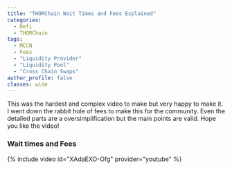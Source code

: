 ```yaml
---
title: "THORChain Wait Times and Fees Explained"
categories:
  - Defi
  - THORChain
tags:
  - MCCN  
  - Fees
  - "Liquidity Provider"
  - "Liquidity Pool"
  - "Cross Chain Swaps"
author_profile: false
classes: wide
---
```


This was the hardest and complex video to make but very happy to make it. I went down the rabbit hole of fees to make this for the community. Even the detailed parts are a oversimplification but the main points are valid. Hope you like the video!

###  Wait times and Fees
{% include video id="XAdaEXO-Ofg" provider="youtube" %}